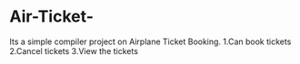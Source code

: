 # Air-Ticket-
Its a simple compiler project on Airplane Ticket Booking.
1.Can book tickets
2.Cancel tickets
3.View the tickets
